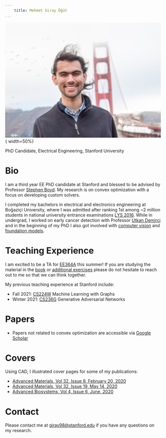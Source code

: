 ```yaml
---
    title: Mehmet Giray Öğüt
...
```


![](/public/img/headshot.jpg "Giray's Headshot"){ width=50%}
  
PhD Candidate, Electrical Engineering, Stanford University  
# Bio
I am a third year EE PhD candidate at Stanford and blessed to be advised by Professor [Stephen Boyd](https://web.stanford.edu/~boyd/). My research is on convex optimization with a focus on developing custom solvers. 

I completed my bachelors in electrical and electronics engineering at Boğaziçi University, where I was admitted after ranking 1st among ~2 million students in national university entrance examinations [LYS 2016](https://docplayer.biz.tr/22331630-Mehmet-giray-ogut-elektrik-elektronik-muhendisligi-ingilizce-bogazici-universitesi.html). While in undergrad, I worked on early cancer detection with Professor [Utkan Demirci](https://bammlabs.stanford.edu) and in the beginning of my PhD I also got involved with [computer vision](https://openaccess.thecvf.com/content/CVPR2021/papers/Weng_Unsupervised_Discovery_of_the_Long-Tail_in_Instance_Segmentation_Using_Hierarchical_CVPR_2021_paper.pdf) and [foundation models](https://arxiv.org/pdf/2108.07258.pdf?utm_source=morning_brew). 

# Teaching Experience
I am excited to be a TA for [EE364A](https://web.stanford.edu/class/ee364a/) this summer! If you are studying the material in the [book](https://web.stanford.edu/~boyd/cvxbook/bv_cvxbook.pdf) or [additional exercises](https://web.stanford.edu/~boyd/cvxbook/bv_cvxbook_extra_exercises.pdf) please do not hesitate to reach out to me so that we can think together.

My previous teaching experience at Stanford include:
* Fall 2021: [CS224W](https://web.stanford.edu/class/cs224w/) Machine Learning with Graphs
* Winter 2021: [CS236G](https://cs236g.stanford.edu) Generative Adversarial Networks

# Papers
* Papers not related to convex optimization are accessible via [Google Scholar](https://scholar.google.com/citations?user=wBkPd_cAAAAJ&hl=en&oi=ao)

# Covers
Using CAD, I illustrated cover pages for some of my publications:
* [Advanced Materials, Vol 32, Issue 8, February 20, 2020](https://onlinelibrary.wiley.com/doi/epdf/10.1002/adma.202070062)
* [Advanced Materials, Vol 32, Issue 19, May 14, 2020](https://onlinelibrary.wiley.com/doi/epdf/10.1002/adma.202070151) 
* [Advanced Biosystems, Vol 4, Issue 6, June, 2020](https://onlinelibrary.wiley.com/doi/epdf/10.1002/adbi.202070062)

# Contact
Please contact me at <giray98@stanford.edu> if you have any questions on my research.   

